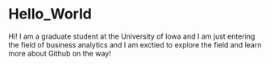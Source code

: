 # Hello_World

Hi! I am a graduate student at the University of Iowa and I am just entering the field of business analytics and I am exctied to explore the field and learn more about Github on the way! 
